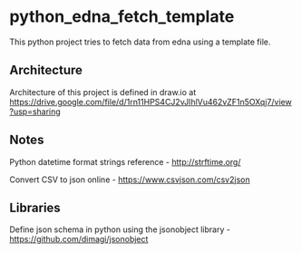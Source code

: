 # python_edna_fetch_template
This python project tries to fetch data from edna using a template file.

## Architecture
Architecture of this project is defined in draw.io at https://drive.google.com/file/d/1rn11HPS4CJ2vJIhlVu462vZF1n5OXqj7/view?usp=sharing


## Notes
Python datetime format strings reference  - http://strftime.org/

Convert CSV to json online - https://www.csvjson.com/csv2json

## Libraries
Define json schema in python using the jsonobject library - https://github.com/dimagi/jsonobject
